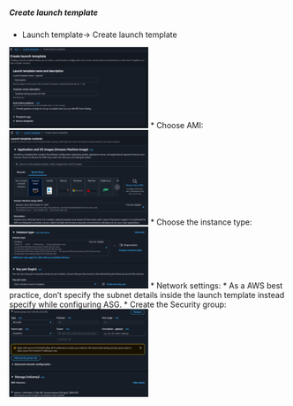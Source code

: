 ##### Create launch template
* Launch template→ Create launch template
<img src=".github/images/img_2.png" alt="scaling" width="50%"/>
* Choose AMI:
<img src=".github/images/img_3.png" alt="scaling" width="50%"/>
* Choose the instance type:
<img src=".github/images/img_4.png" alt="scaling" width="50%"/>
* Network settings:
     * As a AWS best practice, don’t specify the subnet details inside the launch template instead specify while configuring ASG.
  * Create the Security group:
<img src=".github/images/img_5.png" alt="scaling" width="50%"/>